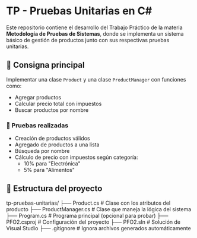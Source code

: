 # TP - Pruebas Unitarias en C#

Este repositorio contiene el desarrollo del Trabajo Práctico de la materia **Metodología de Pruebas de Sistemas**, donde se implementa un sistema básico de gestión de productos junto con sus respectivas pruebas unitarias.

## 📌 Consigna principal

Implementar una clase `Product` y una clase `ProductManager` con funciones como:

- Agregar productos
- Calcular precio total con impuestos
- Buscar productos por nombre

### 🧪 Pruebas realizadas

- Creación de productos válidos
- Agregado de productos a una lista
- Búsqueda por nombre
- Cálculo de precio con impuestos según categoría:
  - 10% para "Electrónica"
  - 5% para "Alimentos"

## 📁 Estructura del proyecto

  tp-pruebas-unitarias/
├── Product.cs # Clase con los atributos del producto
├── ProductManager.cs # Clase que maneja la lógica del sistema
├── Program.cs # Programa principal (opcional para probar)
├── PFO2.csproj # Configuración del proyecto
├── PFO2.sln # Solución de Visual Studio
├── .gitignore # Ignora archivos generados automáticamente

